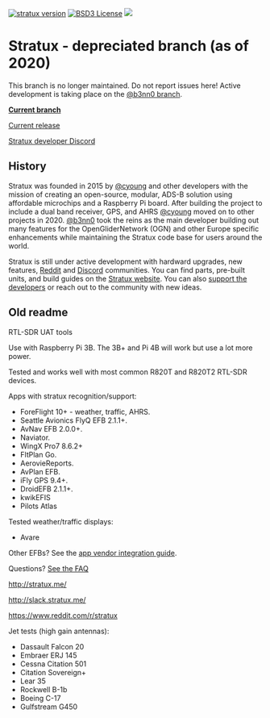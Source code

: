 [![stratux version](https://img.shields.io/github/tag/cyoung/stratux.svg?style=flat&label=stratux)](https://github.com/b3nn0/stratux/releases)
[![BSD3 License](http://img.shields.io/badge/license-BSD3-brightgreen.svg)](https://tldrlegal.com/license/bsd-3-clause-license-%28revised%29)
[![](https://dcbadge.limes.pink/api/server/https://discord.gg/D9NQ6xe4nF)](https://discord.gg/D9NQ6xe4nF)

# Stratux - depreciated branch (as of 2020)
This branch is no longer maintained. Do not report issues here! Active development is taking place on the [@b3nn0 branch](https://github.com/b3nn0/stratux).

**[Current branch](https://github.com/b3nn0/stratux)**

[Current release](https://github.com/b3nn0/stratux/releases)

[Stratux developer Discord](https://discord.gg/D9NQ6xe4nF)

## History
Stratux was founded in 2015 by [@cyoung](https://github.com/cyoung) and other developers with the mission of creating an open-source, modular, ADS-B solution using affordable microchips and a Raspberry Pi board. After building the project to include a dual band receiver, GPS, and AHRS [@cyoung](https://github.com/cyoung) moved on to other projects in 2020. [@b3nn0](https://github.com/b3nn0) took the reins as the main developer building out many features for the OpenGliderNetwork (OGN) and other Europe specific enhancements while maintaining the Stratux code base for users around the world.

Stratux is still under active development with hardward upgrades, new features, [Reddit](https://www.reddit.com/r/stratux) and [Discord](https://discord.gg/D9NQ6xe4nF) communities. You can find parts, pre-built units, and build guides on the [Stratux website](http://stratux.me). You can also [support the developers](https://www.paypal.com/paypalme/stratuxeu) or reach out to the community with new ideas.

## Old readme

RTL-SDR UAT tools

Use with Raspberry Pi 3B. The 3B+ and Pi 4B will work but use a lot more power.

Tested and works well with most common R820T and R820T2 RTL-SDR devices.

Apps with stratux recognition/support:
* ForeFlight 10+ - weather, traffic, AHRS.
* Seattle Avionics FlyQ EFB 2.1.1+.
* AvNav EFB 2.0.0+.
* Naviator.
* WingX Pro7 8.6.2+
* FltPlan Go.
* AerovieReports.
* AvPlan EFB.
* iFly GPS 9.4+.
* DroidEFB 2.1.1+.
* kwikEFIS
* Pilots Atlas

Tested weather/traffic displays:
* Avare

Other EFBs? See the [app vendor integration guide](https://github.com/cyoung/stratux/blob/master/notes/app-vendor-integration.md).

Questions?  [See the FAQ](https://github.com/cyoung/stratux/wiki/FAQ)

http://stratux.me/

http://slack.stratux.me/

https://www.reddit.com/r/stratux

Jet tests (high gain antennas):

* Dassault Falcon 20
* Embraer ERJ 145
* Cessna Citation 501
* Citation Sovereign+
* Lear 35
* Rockwell B-1b
* Boeing C-17
* Gulfstream G450
